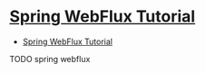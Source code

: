 # [Spring WebFlux Tutorial](https://howtodoinjava.com/spring-webflux/spring-webflux-tutorial/)

- [Spring WebFlux Tutorial](#spring-webflux-tutorial)















TODO spring webflux
